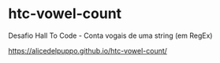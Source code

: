 # htc-vowel-count
Desafio Hall To Code - Conta vogais de uma string (em RegEx)

https://alicedelpuppo.github.io/htc-vowel-count/
